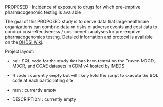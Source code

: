 PROPOSED : Incidence of exposure to drugs for which pre-emptive pharmacogenomic testing is available

The goal of this PROPOSED study is to derive data that large
healthcare organizations can combine data on risks of adverse events
and cost data to conduct cost-effectiveness / cost-benefit analyses
for pre-emptive pharmacogenomics testing.  Detailed information and
protocol is available on the [OHDSI
Wiki](http://www.ohdsi.org/web/wiki/doku.php?id=research:project_proposal_template).

Project layout:
- sql : SQL code for the study that has been tested on the Truven MDCD, MDCR, and CCAE datasets in CDM v4 hosted by IMEDS 

- R code : currently empty but will likely hold the script to execute the SQL code at each participating site

- man : currently empty 

- DESCRIPTION : currently empty
